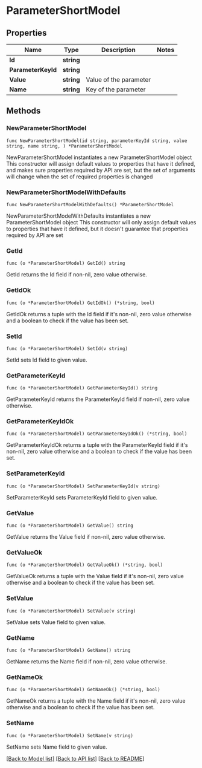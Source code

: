 # ParameterShortModel

## Properties

Name | Type | Description | Notes
------------ | ------------- | ------------- | -------------
**Id** | **string** |  | 
**ParameterKeyId** | **string** |  | 
**Value** | **string** | Value of the parameter | 
**Name** | **string** | Key of the parameter | 

## Methods

### NewParameterShortModel

`func NewParameterShortModel(id string, parameterKeyId string, value string, name string, ) *ParameterShortModel`

NewParameterShortModel instantiates a new ParameterShortModel object
This constructor will assign default values to properties that have it defined,
and makes sure properties required by API are set, but the set of arguments
will change when the set of required properties is changed

### NewParameterShortModelWithDefaults

`func NewParameterShortModelWithDefaults() *ParameterShortModel`

NewParameterShortModelWithDefaults instantiates a new ParameterShortModel object
This constructor will only assign default values to properties that have it defined,
but it doesn't guarantee that properties required by API are set

### GetId

`func (o *ParameterShortModel) GetId() string`

GetId returns the Id field if non-nil, zero value otherwise.

### GetIdOk

`func (o *ParameterShortModel) GetIdOk() (*string, bool)`

GetIdOk returns a tuple with the Id field if it's non-nil, zero value otherwise
and a boolean to check if the value has been set.

### SetId

`func (o *ParameterShortModel) SetId(v string)`

SetId sets Id field to given value.


### GetParameterKeyId

`func (o *ParameterShortModel) GetParameterKeyId() string`

GetParameterKeyId returns the ParameterKeyId field if non-nil, zero value otherwise.

### GetParameterKeyIdOk

`func (o *ParameterShortModel) GetParameterKeyIdOk() (*string, bool)`

GetParameterKeyIdOk returns a tuple with the ParameterKeyId field if it's non-nil, zero value otherwise
and a boolean to check if the value has been set.

### SetParameterKeyId

`func (o *ParameterShortModel) SetParameterKeyId(v string)`

SetParameterKeyId sets ParameterKeyId field to given value.


### GetValue

`func (o *ParameterShortModel) GetValue() string`

GetValue returns the Value field if non-nil, zero value otherwise.

### GetValueOk

`func (o *ParameterShortModel) GetValueOk() (*string, bool)`

GetValueOk returns a tuple with the Value field if it's non-nil, zero value otherwise
and a boolean to check if the value has been set.

### SetValue

`func (o *ParameterShortModel) SetValue(v string)`

SetValue sets Value field to given value.


### GetName

`func (o *ParameterShortModel) GetName() string`

GetName returns the Name field if non-nil, zero value otherwise.

### GetNameOk

`func (o *ParameterShortModel) GetNameOk() (*string, bool)`

GetNameOk returns a tuple with the Name field if it's non-nil, zero value otherwise
and a boolean to check if the value has been set.

### SetName

`func (o *ParameterShortModel) SetName(v string)`

SetName sets Name field to given value.



[[Back to Model list]](../README.md#documentation-for-models) [[Back to API list]](../README.md#documentation-for-api-endpoints) [[Back to README]](../README.md)


